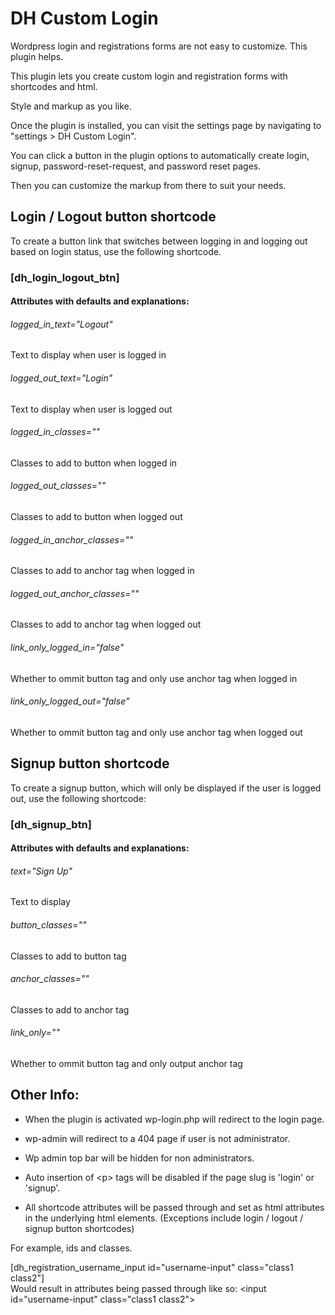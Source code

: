 # DH Custom Login
Wordpress login and registrations forms are not easy to customize. This plugin helps.

This plugin lets you create custom login and registration forms with shortcodes and html.

Style and markup as you like.

Once the plugin is installed, you can visit the settings page by navigating to "settings > DH Custom Login".

You can click a button in the plugin options to automatically create 
login, signup, password-reset-request, and password reset pages.

Then you can customize the markup from there to suit your needs.

## Login / Logout button shortcode

To create a button link that switches between logging in and logging out based on login status, use the following shortcode.
### [dh_login_logout_btn] 

#### Attributes with defaults and explanations:
###### logged_in_text="Logout"
Text to display when user is logged in
###### logged_out_text="Login"
Text to display when user is logged out
###### logged_in_classes=""  
Classes to add to button when logged in
###### logged_out_classes=""  
Classes to add to button when logged out
###### logged_in_anchor_classes=""   
Classes to add to anchor tag when logged in
###### logged_out_anchor_classes=""  
Classes to add to anchor tag when logged out
###### link_only_logged_in="false"  
Whether to ommit button tag and only use anchor tag when logged in
###### link_only_logged_out="false"  
Whether to ommit button tag and only use anchor tag when logged out

## Signup button shortcode

To create a signup button, which will only be displayed if the user is logged out, use the following shortcode:
### [dh_signup_btn]

#### Attributes with defaults and explanations:
###### text="Sign Up"
Text to display
###### button_classes=""
Classes to add to button tag
###### anchor_classes=""
Classes to add to anchor tag
###### link_only=""
Whether to ommit button tag and only output anchor tag

## Other Info:


* When the plugin is activated wp-login.php will redirect to the login page.

* wp-admin will redirect to a 404 page if user is not administrator.

* Wp admin top bar will be hidden for non administrators.

* Auto insertion of \<p\> tags will be disabled if the page slug is 'login' or 'signup'.

* All shortcode attributes will be passed through and set as html attributes in the underlying html elements.
(Exceptions include login / logout / signup button shortcodes)

For example, ids and classes.

[dh_registration_username_input id="username-input" class="class1 class2"]  
Would result in attributes being passed through like so:
\<input id="username-input" class="class1 class2"\>

